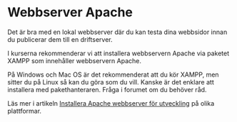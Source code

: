 ---
...
Webbserver Apache
==================================

Det är bra med en lokal webbserver där du kan testa dina webbsidor innan du publicerar dem till en driftserver.

I kurserna rekommenderar vi att installera webbservern Apache via paketet XAMPP som innehåller webbservern Apache.

På Windows och Mac OS är det rekommenderat att du kör XAMPP, men sitter du på Linux så kan du göra som du vill. Kanske är det enklare att installera med pakethanteraren. Fråga i forumet om du behöver råd.

Läs mer i artikeln [Installera Apache webbserver för utveckling](kunskap/installera-apache-webbserver-for-utveckling) på olika plattformar.
